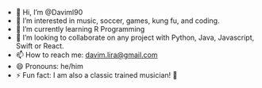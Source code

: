 - 👋 Hi, I’m @Daviml90
- 👀 I’m interested in music, soccer, games, kung fu, and coding.
- 🌱 I’m currently learning R Programming
- 💞️ I’m looking to collaborate on any project with Python, Java, Javascript, Swift or React.
- 📫 How to reach me: davim.lira@gmail.com
- 😄 Pronouns: he/him
- ⚡ Fun fact: I am also a classic trained musician! 🥁



